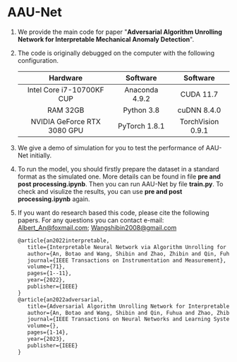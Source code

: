 # AAU-Net

1. We provide the main code for paper "**Adversarial Algorithm Unrolling Network for Interpretable Mechanical Anomaly Detection**".

   

2. The code is originally debugged on the computer with the following configuration.

   |          Hardware           |    Software    |     Software      |
   | :-------------------------: | :------------: | :---------------: |
   |  Intel Core i7-10700KF CUP  | Anaconda 4.9.2 |     CUDA 11.7     |
   |          RAM 32GB           |   Python 3.8   |    cuDNN 8.4.0    |
   | NVIDIA GeForce RTX 3080 GPU | PyTorch 1.8.1  | TorchVision 0.9.1 |



3. We give a demo of simulation for you to test the performance of AAU-Net initially.

   

4. To run the model, you should firstly prepare the dataset in a standard format as the simulated one. More details can be found in file **pre and post processing.ipynb**. Then you can run AAU-Net by file **train.py**. To check and visulize the results, you can use **pre and post processing.ipynb** again. 

   
   
5. If you want do research based this code, please cite the following papers. For any questions you can contact e-mail: Albert_An@foxmail.com; Wangshibin2008@gmail.com
   ```latex
   @article{an2022interpretable,
      title={Interpretable Neural Network via Algorithm Unrolling for Mechanical Fault Diagnosis},
      author={An, Botao and Wang, Shibin and Zhao, Zhibin and Qin, Fuhua and Yan, Ruqiang and Chen, Xuefeng},
      journal={IEEE Transactions on Instrumentation and Measurement},
      volume={71},
      pages={1--11},
      year={2022},
      publisher={IEEE}
   }
   @article{an2022adversarial,
      title={Adversarial Algorithm Unrolling Network for Interpretable Mechanical Anomaly Detection},
      author={An, Botao and Wang, Shibin and Qin, Fuhua and Zhao, Zhibin and Yan, Ruqiang and Chen, Xuefeng},
      journal={IEEE Transactions on Neural Networks and Learning Systems},
      volume={},
      pages={1-14},
      year={2023},
      publisher={IEEE}
   }
   ```
